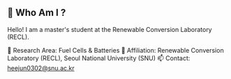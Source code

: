 ## 📌 Who Am I ?

<!--
**DoctorVitus/DoctorVitus** is a ✨ _special_ ✨ repository because its `README.md` (this file) appears on your GitHub profile.

Here are some ideas to get you started:

- 🔭 I’m currently working on ...
- 🌱 I’m currently learning ...
- 👯 I’m looking to collaborate on ...
- 🤔 I’m looking for help with ...
- 💬 Ask me about ...
- 📫 How to reach me: ...
- 😄 Pronouns: ...
- ⚡ Fun fact: ...
-->

Hello! I am a master's student at the Renewable Conversion Laboratory (RECL).

🔭 Research Area: Fuel Cells & Batteries
🏢 Affiliation: Renewable Conversion Laboratory (RECL), Seoul National University (SNU)
📫 Contact: heejun0302@snu.ac.kr

